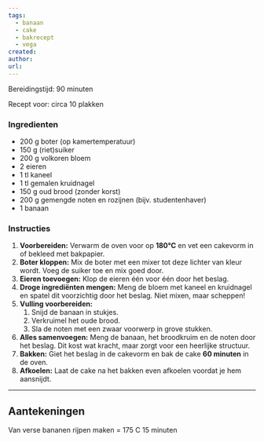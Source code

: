 ```yaml
---
tags:
  - banaan
  - cake
  - bakrecept
  - vega
created: 
author: 
url:
---
```

Bereidingstijd: 90 minuten 

Recept voor: circa 10 plakken
### Ingredienten

- 200 g boter (op kamertemperatuur)
- 150 g (riet)suiker
- 200 g volkoren bloem
- 2 eieren
- 1 tl kaneel
- 1 tl gemalen kruidnagel
- 150 g oud brood (zonder korst)
- 200 g gemengde noten en rozijnen (bijv. studentenhaver)
- 1 banaan

### Instructies

1. **Voorbereiden:** Verwarm de oven voor op **180°C** en vet een cakevorm in of bekleed met bakpapier.
2. **Boter kloppen:** Mix de boter met een mixer tot deze lichter van kleur wordt. Voeg de suiker toe en mix goed door.
3. **Eieren toevoegen:** Klop de eieren één voor één door het beslag.
4. **Droge ingrediënten mengen:** Meng de bloem met kaneel en kruidnagel en spatel dit voorzichtig door het beslag. Niet mixen, maar scheppen!
5. **Vulling voorbereiden:**
	1. Snijd de banaan in stukjes.
	2. Verkruimel het oude brood.
	3. Sla de noten met een zwaar voorwerp in grove stukken.
6. **Alles samenvoegen:** Meng de banaan, het broodkruim en de noten door het beslag. Dit kost wat kracht, maar zorgt voor een heerlijke structuur.
7. **Bakken:** Giet het beslag in de cakevorm en bak de cake **60 minuten** in de oven.
8. **Afkoelen:** Laat de cake na het bakken even afkoelen voordat je hem aansnijdt.

-----

## Aantekeningen

Van verse bananen rijpen maken = 175 C 15 minuten